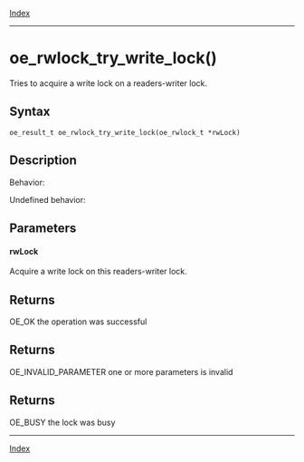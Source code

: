 [Index](index.md)

---
# oe_rwlock_try_write_lock()

Tries to acquire a write lock on a readers-writer lock.

## Syntax

    oe_result_t oe_rwlock_try_write_lock(oe_rwlock_t *rwLock)
## Description 

Behavior:

Undefined behavior:



## Parameters

#### rwLock

Acquire a write lock on this readers-writer lock.

## Returns

OE_OK the operation was successful

## Returns

OE_INVALID_PARAMETER one or more parameters is invalid

## Returns

OE_BUSY the lock was busy

---
[Index](index.md)

